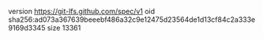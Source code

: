 version https://git-lfs.github.com/spec/v1
oid sha256:ad073a367639beeebf486a32c9e12475d23564de1d13cf84c2a333e9169d3345
size 13361
